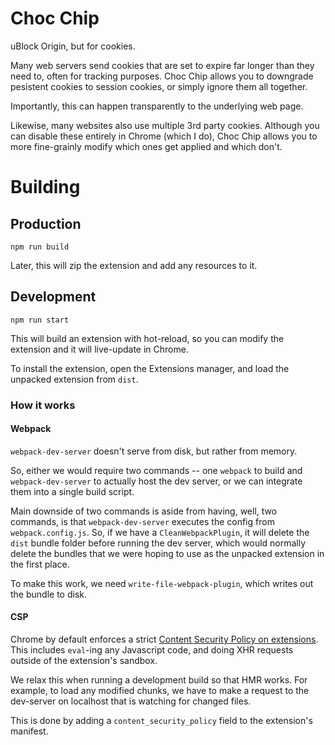 # Choc Chip

uBlock Origin, but for cookies.

Many web servers send cookies that are set to expire far longer than they need to, often for tracking purposes. Choc Chip allows you to downgrade pesistent cookies to session cookies, or simply ignore them all together.

Importantly, this can happen transparently to the underlying web page.

Likewise, many websites also use multiple 3rd party cookies. Although you can disable these entirely in Chrome (which I do), Choc Chip allows you to more fine-grainly modify which ones get applied and which don't.

# Building

## Production

    npm run build

Later, this will zip the extension and add any resources to it.

## Development

    npm run start

This will build an extension with hot-reload, so you can modify the extension and it will live-update in Chrome.

To install the extension, open the Extensions manager, and load the unpacked extension from `dist`.

### How it works

#### Webpack

`webpack-dev-server` doesn't serve from disk, but rather from memory.

So, either we would require two commands -- one `webpack` to build and `webpack-dev-server` to actually host the dev server, or we can integrate them into a single build script.

Main downside of two commands is aside from having, well, two commands, is that `webpack-dev-server` executes the config from `webpack.config.js`. So, if we have a `CleanWebpackPlugin`, it will delete the `dist` bundle folder before running the dev server, which would normally delete the bundles that we were hoping to use as the unpacked extension in the first place.

To make this work, we need `write-file-webpack-plugin`, which writes out the bundle to disk.

#### CSP

Chrome by default enforces a strict [Content Security Policy on extensions](https://developer.chrome.com/extensions/contentSecurityPolicy). This includes `eval`-ing any Javascript code, and doing XHR requests outside of the extension's sandbox.

We relax this when running a development build so that HMR works. For example, to load any modified chunks, we have to make a request to the dev-server on localhost that is watching for changed files.

This is done by adding a `content_security_policy` field to the extension's manifest.